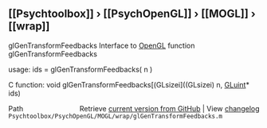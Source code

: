 ## [[Psychtoolbox]] &#8250; [[PsychOpenGL]] &#8250; [[MOGL]] &#8250; [[wrap]]

glGenTransformFeedbacks  Interface to [OpenGL](OpenGL) function glGenTransformFeedbacks  
  
usage:  ids = glGenTransformFeedbacks( n )  
  
C function:  void glGenTransformFeedbacks[(GLsizei]((GLsizei) n, [GLuint](GLuint)\* ids)  




<div class="code_header" style="text-align:right;">
  <span style="float:left;">Path&nbsp;&nbsp;</span> <span class="counter">Retrieve <a href=
  "https://raw.github.com/Psychtoolbox-3/Psychtoolbox-3/beta/Psychtoolbox/PsychOpenGL/MOGL/wrap/glGenTransformFeedbacks.m">current version from GitHub</a> | View <a href=
  "https://github.com/Psychtoolbox-3/Psychtoolbox-3/commits/beta/Psychtoolbox/PsychOpenGL/MOGL/wrap/glGenTransformFeedbacks.m">changelog</a></span>
</div>
<div class="code">
  <code>Psychtoolbox/PsychOpenGL/MOGL/wrap/glGenTransformFeedbacks.m</code>
</div>

